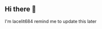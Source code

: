 ## Hi there 👋
I'm lacelit684
remind me to update this later
<!--
**lacelit684/lacelit684** is a ✨ _special_ ✨ repository because its `README.md` (this file) appears on your GitHub profile.

Here are some ideas to get you started:

- 🔭 I’m currently working on ...
- 🌱 I’m currently learning ...
- 👯 I’m looking to collaborate on ...
- 🤔 I’m looking for help with ...
- 💬 Ask me about ...
- 📫 How to reach me: @lacelit684 discord
- 😄 Pronouns: they/them > he/him
- ⚡ Fun fact: ...
-->
